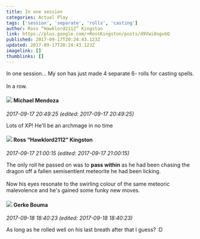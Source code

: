 ```yaml
---
title: In one session
categories: Actual Play
tags: ['session', 'separate', 'rolls', 'casting']
author: Ross “Hawklord2112” Kingston
link: https://plus.google.com/+RossKingston/posts/d9Vwi8ngvbQ
published: 2017-09-17T20:24:43.123Z
updated: 2017-09-17T20:24:43.123Z
imagelink: []
thumblinks: []
---
```


In one session... My son has just made 4 separate 6- rolls for casting spells.<br /><br />In a row. 
<div id='comment z133uf0jfoftwl3is04cjxxhuovrzp5aq3c'>
  <h4><img src='{{site.baseurl}}//images/avatars/107608892144761520587_photo.jpg'> Michael Mendoza</h4>
      <p><cite>2017-09-17 20:49:25 (edited: 2017-09-17 20:49:25)</cite></p>
        <p>Lots of XP! He&#39;ll be an archmage in no time</p>
</div>
        

<div id='comment z133uf0jfoftwl3is04cjxxhuovrzp5aq3c'>
  <h4><img src='{{site.baseurl}}//images/avatars/111339504073837053815_photo.jpg'> Ross “Hawklord2112” Kingston</h4>
      <p><cite>2017-09-17 21:00:15 (edited: 2017-09-17 21:00:15)</cite></p>
        <p>The only roll he passed on was to <b>pass within</b> as he had been chasing the dragon off a fallen semisentient meteorite he had been licking.<br /><br />Now his eyes resonate to the swirling colour of the same meteoric malevolence and he&#39;s gained some funky new moves.</p>
</div>
        

<div id='comment z133uf0jfoftwl3is04cjxxhuovrzp5aq3c'>
  <h4><img src='{{site.baseurl}}//images/avatars/106559411917886711211_photo.jpg'> Gerke Bouma</h4>
      <p><cite>2017-09-18 18:40:23 (edited: 2017-09-18 18:40:23)</cite></p>
        <p>As long as he rolled well on his last breath after that I guess? :D</p>
</div>
        